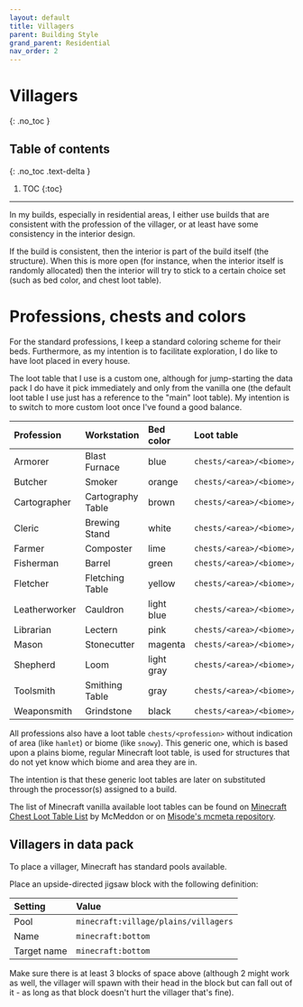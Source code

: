 ```yaml
---
layout: default
title: Villagers
parent: Building Style
grand_parent: Residential
nav_order: 2
---
```


# Villagers
{: .no_toc }

## Table of contents
{: .no_toc .text-delta }

1. TOC
{:toc}

---

In my builds, especially in residential areas, I either use builds that are
consistent with the profession of the villager, or at least have some
consistency in the interior design. 

If the build is consistent, then the interior is part of the build itself
(the structure). When this is more open (for instance, when the interior
itself is randomly allocated) then the interior will try to stick to a
certain choice set (such as bed color, and chest loot table).

# Professions, chests and colors

For the standard professions, I keep a standard coloring scheme for their beds.
Furthermore, as my intention is to facilitate exploration, I do like to have
loot placed in every house.

The loot table that I use is a custom one, although for jump-starting the
data pack I do have it pick immediately and only from the vanilla one (the
default loot table I use just has a reference to the "main" loot table). My
intention is to switch to more custom loot once I've found a good balance.

| Profession    | Workstation       | Bed color  | Loot table                            |
|:--------------|:------------------|:-----------|:--------------------------------------|
| Armorer       | Blast Furnace     | blue       | `chests/<area>/<biome>/armorer`       |
| Butcher       | Smoker            | orange     | `chests/<area>/<biome>/butcher`       |
| Cartographer  | Cartography Table | brown      | `chests/<area>/<biome>/cartographer`  |
| Cleric        | Brewing Stand     | white      | `chests/<area>/<biome>/cleric`        |
| Farmer        | Composter         | lime       | `chests/<area>/<biome>/farmer`        |
| Fisherman     | Barrel            | green      | `chests/<area>/<biome>/fisherman`     |
| Fletcher      | Fletching Table   | yellow     | `chests/<area>/<biome>/fletcher`      |
| Leatherworker | Cauldron          | light blue | `chests/<area>/<biome>/leatherworker` |
| Librarian     | Lectern           | pink       | `chests/<area>/<biome>/librarian`     |
| Mason         | Stonecutter       | magenta    | `chests/<area>/<biome>/mason`         |
| Shepherd      | Loom              | light gray | `chests/<area>/<biome>/shepherd`      |
| Toolsmith     | Smithing Table    | gray       | `chests/<area>/<biome>/toolsmith`     |
| Weaponsmith   | Grindstone        | black      | `chests/<area>/<biome>/weaponsmith`   |

All professions also have a loot table `chests/<profession>` without indication of
area (like `hamlet`) or biome (like `snowy`). This generic one, which is based upon
a plains biome, regular Minecraft loot table, is used for structures that do not
yet know which biome and area they are in.

The intention is that these generic loot tables are later on substituted through
the processor(s) assigned to a build.

The list of Minecraft vanilla available loot tables can be found on 
[Minecraft Chest Loot Table List](https://www.planetminecraft.com/blog/minecraft-lootchests/)
by McMeddon or on [Misode's mcmeta
repository](https://github.com/misode/mcmeta/tree/data-json/data/minecraft/loot_tables/chests).

## Villagers in data pack

To place a villager, Minecraft has standard pools available.

Place an upside-directed jigsaw block with the following definition:

| Setting     | Value                                |
|:------------|:-------------------------------------|
| Pool        | `minecraft:village/plains/villagers` |
| Name        | `minecraft:bottom`                   |
| Target name | `minecraft:bottom`                   |

Make sure there is at least 3 blocks of space above (although 2 might work as
well, the villager will spawn with their head in the block but can fall out of
it - as long as that block doesn't hurt the villager that's fine).

